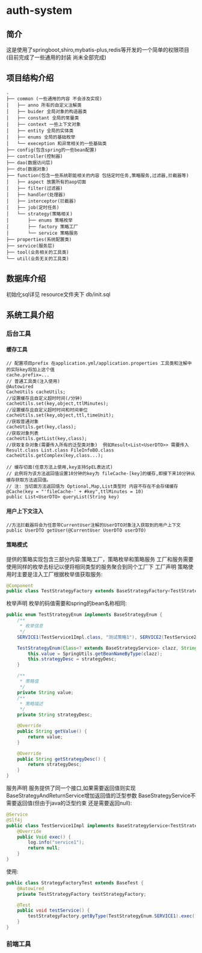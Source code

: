 # auth-system
## 简介
这是使用了springboot,shiro,mybatis-plus,redis等开发的一个简单的权限项目(目前完成了一些通用的封装 尚未全部完成)

## 项目结构介绍
```
.
├── common (一些通用的内容 不会涉及实现)
│   ├── anno 所有的自定义注解类
│   ├── buider 全局对象的构造器类
│   ├── constant 全局的常量类
│   ├── context 一些上下文对象 
│   ├── entity 全局的实体类
│   ├── enums 全局的基础枚举
│   └── exeception 和异常相关的一些基础类
├── config(包含spring的一些bean配置)
├── controller(控制器)
├── dao(数据访问层)
├── dto(数据对象)
├── function(包含一些系统职能相关的内容 包括定时任务,策略服务,过滤器,拦截器等)
│   ├── aspect 放置所有的aop切面
│   ├── filter(过滤器)
│   ├── handler(处理器)
│   ├── interceptor(拦截器)
│   ├── job(定时任务)
│   └── strategy(策略相关)
│       ├── enums 策略枚举
│       ├── factory 策略工厂
│       └── service 策略服务
├── properties(系统配置类)
├── service(服务层)
├── tool(业务相关的工具类)
└── util(业务无关的工具类)
```

## 数据库介绍
初始化sql详见 resource文件夹下 db/init.sql

## 系统工具介绍
### 后台工具
#### 缓存工具
```
// 配置项目prefix 在application.yml/application.properties 工具类和注解中的实际key将加上这个值
cache.prefix=...
// 普通工具类(注入使用)
@Autowired
CacheUtils cacheUtils;
//设置缓存且自定义超时时间(/分钟)
cacheUtils.set(key,object,ttlMinutes);
//设置缓存且自定义超时时间和时间单位
cacheUtils.set(key,object,ttl,timeUnit);
//获取普通对象
cacheUtils.get(key,class);
//获取对象列表
cacheUtils.getList(key,class);
//获取复杂对象(需要传入所有的泛型类对象)  例如Result<List<UserDTO>> 需要传入 Result.class List.class FileInfoBO.class
cacheUtils.getComplex(key,class...);
 
// 缓存切面(任意方法上使用,key支持SpEL表达式) 
// 此例将为该方法返回值设置10分钟的key为 fileCache-[key]的缓存,即接下来10分钟从缓存获取方法返回值。
// 注: 当切面方法返回值为 Optional,Map,List类型时 内容不存在不会存储缓存
@Cache(key = "'fileCache-' + #key",ttlMinutes = 10)
public List<UserDTO> queryList(String key)
```
#### 用户上下文注入
```
//方法拦截器将会为任意带CurrentUser注解的UserDTO对象注入获取到的用户上下文
public UserDTO getUser(@CurrentUser UserDTO userDTO)
```
#### 策略模式
提供的策略实现包含三部分内容:策略工厂，策略枚举和策略服务 工厂和服务需要使用同样的枚举去标记以便将相同类型的服务聚合到同个工厂下
工厂声明 策略使用时主要是注入工厂根据枚举值获取服务:
```java
@Component
public class TestStrategyFactory extends BaseStrategyFactory<TestStrategyEnum> {}
```
枚举声明 枚举的码值需要和spring的bean名称相同:
```java
public enum TestStrategyEnum implements BaseStrategyEnum {
    /**
     * 枚举信息
     */
    SERVICE1(TestService1Impl.class, "测试策略1"), SERVICE2(TestService2Impl.class, "测试策略2");

    TestStrategyEnum(Class<? extends BaseStrategyService> clazz, String strategyDesc) {
        this.value = SpringUtils.getBeanNameByType(clazz);
        this.strategyDesc = strategyDesc;
    }

    /**
     * 策略值
     */
    private String value;
    /**
     * 策略描述
     */
    private String strategyDesc;

    @Override
    public String getValue() {
        return value;
    }

    @Override
    public String getStrategyDesc() {
        return strategyDesc;
    }
}
```
服务声明 服务提供了同一个接口,如果需要返回值则实现BaseStrategyAndReturnService增加返回值的泛型参数 BaseStrategyService不需要返回值(但由于java的泛型约束 还是需要返回null):
```java
@Service
@Slf4j
public class TestService1Impl implements BaseStrategyService<TestStrategyEnum> {
    @Override
    public Void exec() {
        log.info("service1");
        return null;
    }
}
```
使用:
```java
public class StrategyFactoryTest extends BaseTest {
    @Autowired
    private TestStrategyFactory testStrategyFactory;

    @Test
    public void testService() {
        testStrategyFactory.getByType(TestStrategyEnum.SERVICE1).exec();
    }
}
```

### 前端工具